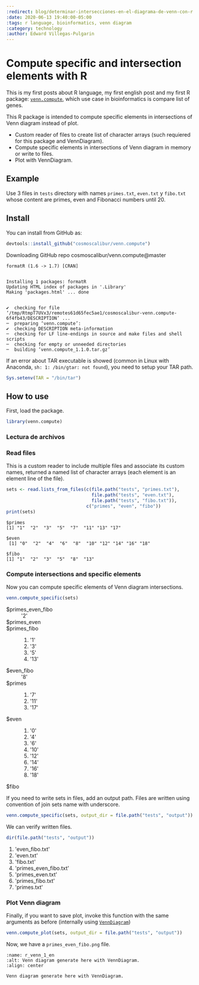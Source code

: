 ```yaml
---
:redirect: blog/determinar-intersecciones-en-el-diagrama-de-venn-con-r
:date: 2020-06-13 19:40:00-05:00
:tags: r language, bioinformatics, venn diagram
:category: technology
:author: Edward Villegas-Pulgarin
---
```


# Compute specific and intersection elements with R

This is my first posts about R language, my first english post and my first R
package: [`venn.compute`](https://github.com/cosmoscalibur/venn.compute), which
use case in bioinformatics is compare list of genes.

This R package is intended to compute specific elements in intersections of Venn
diagram instead of plot.

- Custom reader of files to create list of character arrays (such requiered for
  this package and VennDiagram).
- Compute specific elements in intersections of Venn diagram in memory or write
  to files.
- Plot with VennDiagram.
  

## Example

Use 3 files in `tests` directory with names `primes.txt`, `even.txt` y
`fibo.txt` whose content are primes, even and Fibonacci numbers until 20.

## Install

You can install from GitHub as:

```R
devtools::install_github("cosmoscalibur/venn.compute")
```

   Downloading GitHub repo cosmoscalibur/venn.compute@master


    formatR (1.6 -> 1.7) [CRAN]


    Installing 1 packages: formatR
    Updating HTML index of packages in '.Library'
    Making 'packages.html' ... done


    ✔  checking for file ‘/tmp/RtmpT7UVx3/remotes61d65fec5ae1/cosmoscalibur-venn.compute-6f4fb43/DESCRIPTION’ ...
    ─  preparing ‘venn.compute’:
    ✔  checking DESCRIPTION meta-information
    ─  checking for LF line-endings in source and make files and shell scripts
    ─  checking for empty or unneeded directories
    ─  building ‘venn.compute_1.1.0.tar.gz’


If an error about TAR executable is showed (common in Linux with Anaconda,
`sh: 1: /bin/gtar: not found`), you need to setup your TAR path.

```R
Sys.setenv(TAR = "/bin/tar")
```


 
## How to use


First, load the package.

```r
library(venn.compute)
```

### Lectura de archivos

### Read files

This is a custom reader to include multiple files and associate its custom
names, returned a named list of character arrays (each element is an element
line of the file).

```R
sets <- read.lists_from_files(c(file.path("tests", "primes.txt"),
                                file.path("tests", "even.txt"),
                                file.path("tests", "fibo.txt")),
                              c("primes", "even", "fibo"))
print(sets)
```

    $primes
    [1] "1"  "2"  "3"  "5"  "7"  "11" "13" "17"
    
    $even
     [1] "0"  "2"  "4"  "6"  "8"  "10" "12" "14" "16" "18"
    
    $fibo
    [1] "1"  "2"  "3"  "5"  "8"  "13"
    


### Compute intersections and specific elements

Now you can compute specific elements of Venn diagram intersections.

```R
venn.compute_specific(sets)
```

<dl>
	<dt>$primes_even_fibo</dt>
		<dd>'2'</dd>
	<dt>$primes_even</dt>
		<dd></dd>
	<dt>$primes_fibo</dt>
		<dd><ol class=list-inline>
	<li>'1'</li>
	<li>'3'</li>
	<li>'5'</li>
	<li>'13'</li>
</ol>
</dd>
	<dt>$even_fibo</dt>
		<dd>'8'</dd>
	<dt>$primes</dt>
		<dd><ol class=list-inline>
	<li>'7'</li>
	<li>'11'</li>
	<li>'17'</li>
</ol>
</dd>
	<dt>$even</dt>
		<dd><ol class=list-inline>
	<li>'0'</li>
	<li>'4'</li>
	<li>'6'</li>
	<li>'10'</li>
	<li>'12'</li>
	<li>'14'</li>
	<li>'16'</li>
	<li>'18'</li>
</ol>
</dd>
	<dt>$fibo</dt>
		<dd></dd>
</dl>

If you need to write sets in files, add an output path. Files are written
using convention of join sets name with underscore.

```R
venn.compute_specific(sets, output_dir = file.path("tests", "output"))
```

We can verify written files.


```R
dir(file.path("tests", "output"))
```


<ol class=list-inline>
	<li>'even_fibo.txt'</li>
	<li>'even.txt'</li>
	<li>'fibo.txt'</li>
	<li>'primes_even_fibo.txt'</li>
	<li>'primes_even.txt'</li>
	<li>'primes_fibo.txt'</li>
	<li>'primes.txt'</li>
</ol>


### Plot Venn diagram

Finally, if you want to save plot, invoke this function with the same arguments
as before (internally using
[`VennDiagram`](https://cran.r-project.org/web/packages/VennDiagram/index.html))

```r
venn.compute_plot(sets, output_dir = file.path("tests", "output"))
```

Now, we have a `primes_even_fibo.png` file.  

```{figure} /images/determinar-intersecciones-en-el-diagrama-de-venn-con-r/primes_even_fibo.png
:name: r_venn_1_en
:alt: Venn diagram generate here with VennDiagram.
:align: center

Venn diagram generate here with VennDiagram.
```
